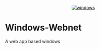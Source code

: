 <p align="center">
<a href="https://imgbb.com/"><img src="https://imgur.com/JsWHPim.png" alt="windows" border="0"></a>
</p>

# Windows-Webnet
A web app based windows
